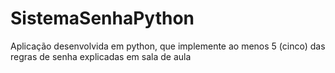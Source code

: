 # SistemaSenhaPython
Aplicação desenvolvida em python, que implemente ao menos 5 (cinco) das regras de senha explicadas em sala de aula

